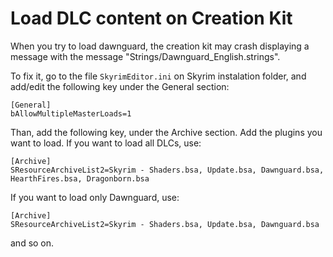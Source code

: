 # Load DLC content on Creation Kit

When you try to load dawnguard, the creation kit may crash displaying a message with the message "Strings/Dawnguard_English.strings".

To fix it, go to the file `SkyrimEditor.ini` on Skyrim instalation folder, and add/edit the following key under the General section:

```
[General]
bAllowMultipleMasterLoads=1
```

Than, add the following key, under the Archive section. Add the plugins you want to load. If you want to load all DLCs, use:

```
[Archive]
SResourceArchiveList2=Skyrim - Shaders.bsa, Update.bsa, Dawnguard.bsa, HearthFires.bsa, Dragonborn.bsa
```

If you want to load only Dawnguard, use:

```
[Archive]
SResourceArchiveList2=Skyrim - Shaders.bsa, Update.bsa, Dawnguard.bsa
```

and so on.
